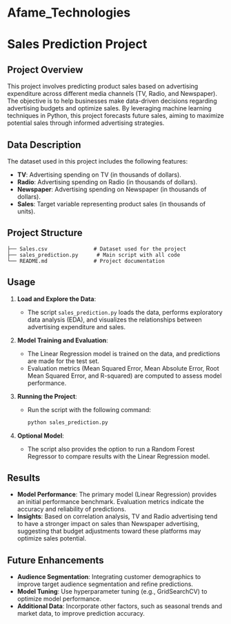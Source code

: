 # Afame_Technologies
# Sales Prediction Project

## Project Overview

This project involves predicting product sales based on advertising expenditure across different media channels (TV, Radio, and Newspaper). The objective is to help businesses make data-driven decisions regarding advertising budgets and optimize sales. By leveraging machine learning techniques in Python, this project forecasts future sales, aiming to maximize potential sales through informed advertising strategies.
## Data Description

The dataset used in this project includes the following features:

- **TV**: Advertising spending on TV (in thousands of dollars).
- **Radio**: Advertising spending on Radio (in thousands of dollars).
- **Newspaper**: Advertising spending on Newspaper (in thousands of dollars).
- **Sales**: Target variable representing product sales (in thousands of units).

## Project Structure

```
├── Sales.csv               # Dataset used for the project
├── sales_prediction.py      # Main script with all code
└── README.md               # Project documentation
```
## Usage

1. **Load and Explore the Data**: 
   - The script `sales_prediction.py` loads the data, performs exploratory data analysis (EDA), and visualizes the relationships between advertising expenditure and sales.
   
2. **Model Training and Evaluation**:
   - The Linear Regression model is trained on the data, and predictions are made for the test set.
   - Evaluation metrics (Mean Squared Error, Mean Absolute Error, Root Mean Squared Error, and R-squared) are computed to assess model performance.
   
3. **Running the Project**:
   - Run the script with the following command:
     ```bash
     python sales_prediction.py
     ```

4. **Optional Model**:
   - The script also provides the option to run a Random Forest Regressor to compare results with the Linear Regression model.

## Results

- **Model Performance**: The primary model (Linear Regression) provides an initial performance benchmark. Evaluation metrics indicate the accuracy and reliability of predictions.
- **Insights**: Based on correlation analysis, TV and Radio advertising tend to have a stronger impact on sales than Newspaper advertising, suggesting that budget adjustments toward these platforms may optimize sales potential.

## Future Enhancements

- **Audience Segmentation**: Integrating customer demographics to improve target audience segmentation and refine predictions.
- **Model Tuning**: Use hyperparameter tuning (e.g., GridSearchCV) to optimize model performance.
- **Additional Data**: Incorporate other factors, such as seasonal trends and market data, to improve prediction accuracy.
